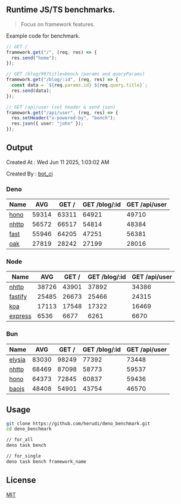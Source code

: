 ## Runtime JS/TS benchmarks.

> Focus on framework features.

Example code for benchmark.
```ts
// GET /
framework.get("/", (req, res) => {
  res.send("home");
});

// GET /blog/99?title=bench (params and queryParams)
framework.get("/blog/:id", (req, res) => {
  const data = `${req.params.id} ${req.query.title}`;
  res.send(data);
});

// GET /api/user (set header & send json)
framework.get("/api/user", (req, res) => {
  res.setHeader("x-powered-by", "bench");
  res.json({ user: "john" });
});
```

## Output
Created At : Wed Jun 11 2025, 1:03:02 AM

Created By : [bot_ci](https://github.com/herudi/deno_benchmarks/commits?author=github-actions%5Bbot%5D)


### Deno
|Name|AVG|GET /|GET /blog/:id|GET /api/user|
|----|----|----|----|----|
|[hono](https://github.com/honojs/hono)|59314|63311|64921|49710|
|[nhttp](https://github.com/nhttp/nhttp)|56572|66517|54814|48384|
|[fast](https://github.com/danteissaias/fast)|55946|64205|47251|56381|
|[oak](https://github.com/oakserver/oak)|27819|28242|27199|28016|
  


### Node
|Name|AVG|GET /|GET /blog/:id|GET /api/user|
|----|----|----|----|----|
|[nhttp](https://github.com/nhttp/nhttp)|38726|43901|37892|34386|
|[fastify](https://github.com/fastify/fastify)|25485|26673|25466|24315|
|[koa](https://github.com/koajs/koa)|17113|17548|17322|16469|
|[express](https://github.com/expressjs/express)|6536|6677|6261|6670|
  


### Bun
|Name|AVG|GET /|GET /blog/:id|GET /api/user|
|----|----|----|----|----|
|[elysia](https://github.com/elysiajs/elysia)|83030|98249|77392|73448|
|[nhttp](https://github.com/nhttp/nhttp)|68469|87098|58773|59537|
|[hono](https://github.com/honojs/hono)|64373|72845|60837|59436|
|[baojs](https://github.com/mattreid1/baojs)|48408|54901|43754|46570|
  



## Usage

```bash
git clone https://github.com/herudi/deno_benchmark.git
cd deno_benchmark

// for_all
deno task bench

// for_single
deno task bench framework_name
```

## License

[MIT](LICENSE)

